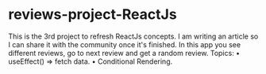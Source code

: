 # reviews-project-ReactJs

This is the 3rd project to refresh ReactJs concepts. I am writing an article so I can share it with the community once it's finished. In this app you see different reviews, go to next review and get a random review. Topics: • useEffect() => fetch data. • Conditional Rendering.
